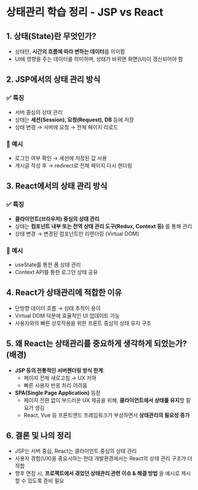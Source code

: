 # 상태관리 학습 정리 - JSP vs React

## 1. 상태(State)란 무엇인가?
- 상태란, **시간의 흐름에 따라 변하는 데이터**를 의미함
- UI에 영향을 주는 데이터를 의미하며, 상태가 바뀌면 화면(UI)이 갱신되어야 함

## 2. JSP에서의 상태 관리 방식
### ✅ 특징
- 서버 중심의 상태 관리
- 상태는 **세션(Session), 요청(Request), DB** 등에 저장
- 상태 변경 → 서버에 요청 → 전체 페이지 리로드

### 🧠 예시
- 로그인 여부 확인 → 세션에 저장된 값 사용
- 게시글 작성 후 → redirect로 전체 페이지 다시 렌더링

## 3. React에서의 상태 관리 방식
### ✅ 특징
- **클라이언트(브라우저) 중심의 상태 관리**
- 상태는 **컴포넌트 내부 또는 전역 상태 관리 도구(Redux, Context 등)** 를 통해 관리
- 상태 변경 → 변경된 컴포넌트만 리렌더링 (Virtual DOM)

### 🧠 예시
- useState를 통한 폼 상태 관리
- Context API를 통한 로그인 상태 공유

## 4. React가 상태관리에 적합한 이유
- 단방향 데이터 흐름 → 상태 추적이 용이
- Virtual DOM 덕분에 효율적인 UI 업데이트 가능
- 사용자와의 빠른 상호작용을 위한 프론트 중심의 상태 유지 구조

## 5. 왜 React는 상태관리를 중요하게 생각하게 되었는가? (배경)
- **JSP 등의 전통적인 서버렌더링 방식 한계**:
  - 페이지 전체 새로고침 → UX 저하
  - 빠른 사용자 반응 처리 어려움
- **SPA(Single Page Application)** 등장
  - 페이지 전환 없이 부드러운 UX 제공을 위해, **클라이언트에서 상태를 유지**할 필요가 생김
  - React, Vue 등 프론트엔드 프레임워크가 부상하면서 **상태관리의 필요성 증가**

## 6. 결론 및 나의 정리
- JSP는 서버 중심, React는 클라이언트 중심의 상태 관리
- 사용자 경험(UX)을 중요시하는 현대 개발환경에서는 React의 상태 관리 구조가 더 적합
- 향후 면접 시, **프로젝트에서 겪었던 상태관리 관련 이슈 & 해결 방법** 을 예시로 제시할 수 있도록 준비 필요
